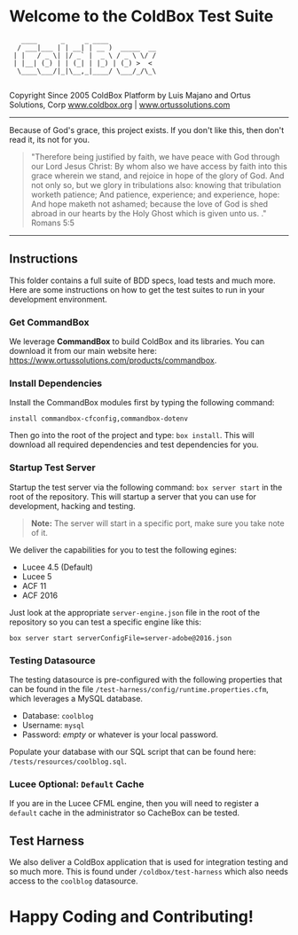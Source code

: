 # Welcome to the ColdBox Test Suite

```
   ____      _     _ ____            
  / ___|___ | | __| | __ )  _____  __
 | |   / _ \| |/ _` |  _ \ / _ \ \/ /
 | |__| (_) | | (_| | |_) | (_) >  < 
  \____\___/|_|\__,_|____/ \___/_/\_\
                                     
```

Copyright Since 2005 ColdBox Platform by Luis Majano and Ortus Solutions, Corp
www.coldbox.org | www.ortussolutions.com

----

Because of God's grace, this project exists. If you don't like this, then don't read it, its not for you.

>"Therefore being justified by faith, we have peace with God through our Lord Jesus Christ:
By whom also we have access by faith into this grace wherein we stand, and rejoice in hope of the glory of God.
And not only so, but we glory in tribulations also: knowing that tribulation worketh patience;
And patience, experience; and experience, hope:
And hope maketh not ashamed; because the love of God is shed abroad in our hearts by the 
Holy Ghost which is given unto us. ." Romans 5:5

----

## Instructions

This folder contains a full suite of BDD specs, load tests and much more.  Here are some
instructions on how to get the test suites to run in your development environment.

### Get CommandBox

We leverage **CommandBox** to build ColdBox and its libraries.  You can download it from our main website here: https://www.ortussolutions.com/products/commandbox.

### Install Dependencies

Install the CommandBox modules first by typing the following command:

```
install commandbox-cfconfig,commandbox-dotenv
```

Then go into the root of the project and type: `box install`. This will download all required dependencies and test dependencies for you.

### Startup Test Server

Startup the test server via the following command: `box server start` in the root of the repository. This will startup a server that you can use for development, hacking and testing.

> **Note:** The server will start in a specific port, make sure you take note of it.

We deliver the capabilities for you to test the following egines:

* Lucee 4.5 (Default)
* Lucee 5
* ACF 11
* ACF 2016

Just look at the appropriate `server-engine.json` file in the root of the repository so you can test a specific engine like this:

```
box server start serverConfigFile=server-adobe@2016.json
```

### Testing Datasource

The testing datasource is pre-configured with the following properties that can be found in the file `/test-harness/config/runtime.properties.cfm`, which leverages a MySQL database.

* Database: `coolblog`
* Username: `mysql`
* Password: *empty* or whatever is your local password.

Populate your database with our SQL script that can be found here: `/tests/resources/coolblog.sql`.

### Lucee Optional: `Default` Cache

If you are in the Lucee CFML engine, then you will need to register a `default` cache in the administrator so CacheBox can be tested.  

## Test Harness

We also deliver a ColdBox application that is used for integration testing and so much more.  This is found under `/coldbox/test-harness` which also needs access to the `coolblog` datasource.

# Happy Coding and Contributing!
